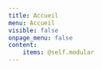 ```yaml
---
title: Accueil
menu: Accueil
visible: false
onpage_menu: false
content:
    items: @self.modular
---
```

